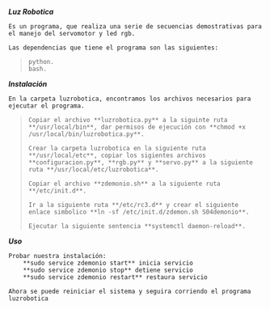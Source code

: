 ***Luz Robotica***

    Es un programa, que realiza una serie de secuencias demostrativas para el manejo del servomotor y led rgb.
    
    Las dependencias que tiene el programa son las siguientes:
    
>     python.
>     bash.
    
***Instalación***

    En la carpeta luzrobotica, encontramos los archivos necesarios para ejecutar el programa.
    
>     Copiar el archivo **luzrobotica.py** a la siguinte ruta **/usr/local/bin**, dar permisos de ejecución con **chmod +x /usr/local/bin/luzrobotica.py**.
> 
>     Crear la carpeta luzrobotica en la siguiente ruta **/usr/local/etc**, copiar los sigientes archivos **configuracion.py**, **rgb.py** y **servo.py** a la siguiente ruta **/usr/local/etc/luzrobotica**.
>     
>     Copiar el archivo **zdemonio.sh** a la siguiente ruta **/etc/init.d**.
>     
>     Ir a la siguiente ruta **/etc/rc3.d** y crear el siguiente enlace simbolico **ln -sf /etc/init.d/zdemon.sh S04demonio**.
>     
>     Ejecutar la siguiente sentencia **systemctl daemon-reload**.
    
***Uso***

    Probar nuestra instalación:
        **sudo service zdemonio start** inicia servicio
        **sudo service zdemonio stop** detiene servicio
        **sudo service zdemonio restart** restaura servicio
    
    Ahora se puede reiniciar el sistema y seguira corriendo el programa luzrobotica
    
